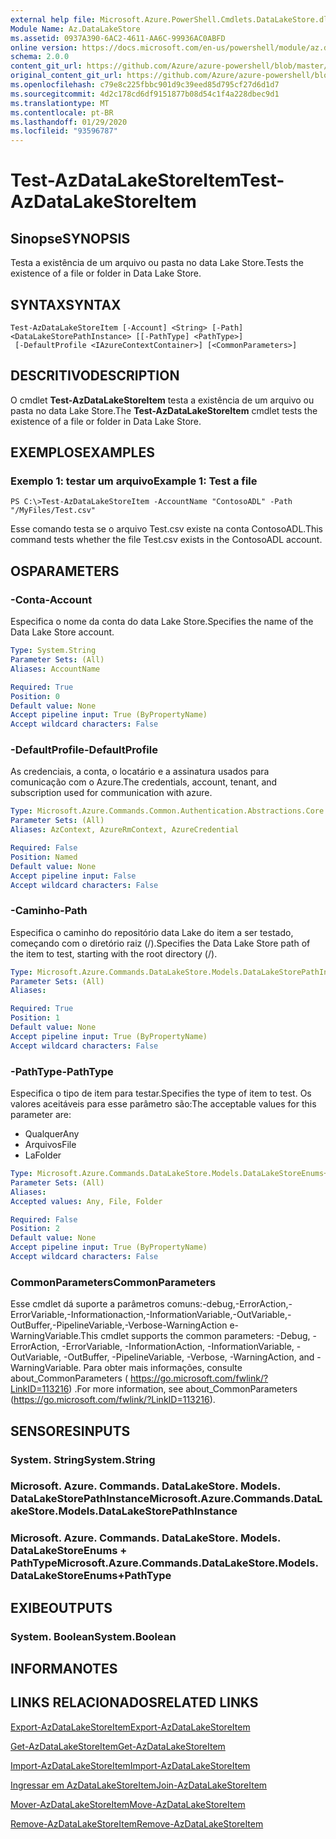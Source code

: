 ```yaml
---
external help file: Microsoft.Azure.PowerShell.Cmdlets.DataLakeStore.dll-Help.xml
Module Name: Az.DataLakeStore
ms.assetid: 0937A390-6AC2-4611-AA6C-99936AC0ABFD
online version: https://docs.microsoft.com/en-us/powershell/module/az.datalakestore/test-azdatalakestoreitem
schema: 2.0.0
content_git_url: https://github.com/Azure/azure-powershell/blob/master/src/DataLakeStore/DataLakeStore/help/Test-AzDataLakeStoreItem.md
original_content_git_url: https://github.com/Azure/azure-powershell/blob/master/src/DataLakeStore/DataLakeStore/help/Test-AzDataLakeStoreItem.md
ms.openlocfilehash: c79e8c225fbbc901d9c39eed85d795cf27d6d1d7
ms.sourcegitcommit: 4d2c178cd6df9151877b08d54c1f4a228dbec9d1
ms.translationtype: MT
ms.contentlocale: pt-BR
ms.lasthandoff: 01/29/2020
ms.locfileid: "93596787"
---
```

# <span data-ttu-id="007a4-101">Test-AzDataLakeStoreItem</span><span class="sxs-lookup"><span data-stu-id="007a4-101">Test-AzDataLakeStoreItem</span></span>

## <span data-ttu-id="007a4-102">Sinopse</span><span class="sxs-lookup"><span data-stu-id="007a4-102">SYNOPSIS</span></span>
<span data-ttu-id="007a4-103">Testa a existência de um arquivo ou pasta no data Lake Store.</span><span class="sxs-lookup"><span data-stu-id="007a4-103">Tests the existence of a file or folder in Data Lake Store.</span></span>

## <span data-ttu-id="007a4-104">SYNTAX</span><span class="sxs-lookup"><span data-stu-id="007a4-104">SYNTAX</span></span>

```
Test-AzDataLakeStoreItem [-Account] <String> [-Path] <DataLakeStorePathInstance> [[-PathType] <PathType>]
 [-DefaultProfile <IAzureContextContainer>] [<CommonParameters>]
```

## <span data-ttu-id="007a4-105">DESCRITIVO</span><span class="sxs-lookup"><span data-stu-id="007a4-105">DESCRIPTION</span></span>
<span data-ttu-id="007a4-106">O cmdlet **Test-AzDataLakeStoreItem** testa a existência de um arquivo ou pasta no data Lake Store.</span><span class="sxs-lookup"><span data-stu-id="007a4-106">The **Test-AzDataLakeStoreItem** cmdlet tests the existence of a file or folder in Data Lake Store.</span></span>

## <span data-ttu-id="007a4-107">EXEMPLOS</span><span class="sxs-lookup"><span data-stu-id="007a4-107">EXAMPLES</span></span>

### <span data-ttu-id="007a4-108">Exemplo 1: testar um arquivo</span><span class="sxs-lookup"><span data-stu-id="007a4-108">Example 1: Test a file</span></span>
```
PS C:\>Test-AzDataLakeStoreItem -AccountName "ContosoADL" -Path "/MyFiles/Test.csv"
```

<span data-ttu-id="007a4-109">Esse comando testa se o arquivo Test.csv existe na conta ContosoADL.</span><span class="sxs-lookup"><span data-stu-id="007a4-109">This command tests whether the file Test.csv exists in the ContosoADL account.</span></span>

## <span data-ttu-id="007a4-110">OS</span><span class="sxs-lookup"><span data-stu-id="007a4-110">PARAMETERS</span></span>

### <span data-ttu-id="007a4-111">-Conta</span><span class="sxs-lookup"><span data-stu-id="007a4-111">-Account</span></span>
<span data-ttu-id="007a4-112">Especifica o nome da conta do data Lake Store.</span><span class="sxs-lookup"><span data-stu-id="007a4-112">Specifies the name of the Data Lake Store account.</span></span>

```yaml
Type: System.String
Parameter Sets: (All)
Aliases: AccountName

Required: True
Position: 0
Default value: None
Accept pipeline input: True (ByPropertyName)
Accept wildcard characters: False
```

### <span data-ttu-id="007a4-113">-DefaultProfile</span><span class="sxs-lookup"><span data-stu-id="007a4-113">-DefaultProfile</span></span>
<span data-ttu-id="007a4-114">As credenciais, a conta, o locatário e a assinatura usados para comunicação com o Azure.</span><span class="sxs-lookup"><span data-stu-id="007a4-114">The credentials, account, tenant, and subscription used for communication with azure.</span></span>

```yaml
Type: Microsoft.Azure.Commands.Common.Authentication.Abstractions.Core.IAzureContextContainer
Parameter Sets: (All)
Aliases: AzContext, AzureRmContext, AzureCredential

Required: False
Position: Named
Default value: None
Accept pipeline input: False
Accept wildcard characters: False
```

### <span data-ttu-id="007a4-115">-Caminho</span><span class="sxs-lookup"><span data-stu-id="007a4-115">-Path</span></span>
<span data-ttu-id="007a4-116">Especifica o caminho do repositório data Lake do item a ser testado, começando com o diretório raiz (/).</span><span class="sxs-lookup"><span data-stu-id="007a4-116">Specifies the Data Lake Store path of the item to test, starting with the root directory (/).</span></span>

```yaml
Type: Microsoft.Azure.Commands.DataLakeStore.Models.DataLakeStorePathInstance
Parameter Sets: (All)
Aliases:

Required: True
Position: 1
Default value: None
Accept pipeline input: True (ByPropertyName)
Accept wildcard characters: False
```

### <span data-ttu-id="007a4-117">-PathType</span><span class="sxs-lookup"><span data-stu-id="007a4-117">-PathType</span></span>
<span data-ttu-id="007a4-118">Especifica o tipo de item para testar.</span><span class="sxs-lookup"><span data-stu-id="007a4-118">Specifies the type of item to test.</span></span>
<span data-ttu-id="007a4-119">Os valores aceitáveis para esse parâmetro são:</span><span class="sxs-lookup"><span data-stu-id="007a4-119">The acceptable values for this parameter are:</span></span>
- <span data-ttu-id="007a4-120">Qualquer</span><span class="sxs-lookup"><span data-stu-id="007a4-120">Any</span></span> 
- <span data-ttu-id="007a4-121">Arquivos</span><span class="sxs-lookup"><span data-stu-id="007a4-121">File</span></span> 
- <span data-ttu-id="007a4-122">La</span><span class="sxs-lookup"><span data-stu-id="007a4-122">Folder</span></span>

```yaml
Type: Microsoft.Azure.Commands.DataLakeStore.Models.DataLakeStoreEnums+PathType
Parameter Sets: (All)
Aliases:
Accepted values: Any, File, Folder

Required: False
Position: 2
Default value: None
Accept pipeline input: True (ByPropertyName)
Accept wildcard characters: False
```

### <span data-ttu-id="007a4-123">CommonParameters</span><span class="sxs-lookup"><span data-stu-id="007a4-123">CommonParameters</span></span>
<span data-ttu-id="007a4-124">Esse cmdlet dá suporte a parâmetros comuns:-debug,-ErrorAction,-ErrorVariable,-Informationaction,-InformationVariable,-OutVariable,-OutBuffer,-PipelineVariable,-Verbose-WarningAction e-WarningVariable.</span><span class="sxs-lookup"><span data-stu-id="007a4-124">This cmdlet supports the common parameters: -Debug, -ErrorAction, -ErrorVariable, -InformationAction, -InformationVariable, -OutVariable, -OutBuffer, -PipelineVariable, -Verbose, -WarningAction, and -WarningVariable.</span></span> <span data-ttu-id="007a4-125">Para obter mais informações, consulte about_CommonParameters ( https://go.microsoft.com/fwlink/?LinkID=113216) .</span><span class="sxs-lookup"><span data-stu-id="007a4-125">For more information, see about_CommonParameters (https://go.microsoft.com/fwlink/?LinkID=113216).</span></span>

## <span data-ttu-id="007a4-126">SENSORES</span><span class="sxs-lookup"><span data-stu-id="007a4-126">INPUTS</span></span>

### <span data-ttu-id="007a4-127">System. String</span><span class="sxs-lookup"><span data-stu-id="007a4-127">System.String</span></span>

### <span data-ttu-id="007a4-128">Microsoft. Azure. Commands. DataLakeStore. Models. DataLakeStorePathInstance</span><span class="sxs-lookup"><span data-stu-id="007a4-128">Microsoft.Azure.Commands.DataLakeStore.Models.DataLakeStorePathInstance</span></span>

### <span data-ttu-id="007a4-129">Microsoft. Azure. Commands. DataLakeStore. Models. DataLakeStoreEnums + PathType</span><span class="sxs-lookup"><span data-stu-id="007a4-129">Microsoft.Azure.Commands.DataLakeStore.Models.DataLakeStoreEnums+PathType</span></span>

## <span data-ttu-id="007a4-130">EXIBE</span><span class="sxs-lookup"><span data-stu-id="007a4-130">OUTPUTS</span></span>

### <span data-ttu-id="007a4-131">System. Boolean</span><span class="sxs-lookup"><span data-stu-id="007a4-131">System.Boolean</span></span>

## <span data-ttu-id="007a4-132">INFORMA</span><span class="sxs-lookup"><span data-stu-id="007a4-132">NOTES</span></span>

## <span data-ttu-id="007a4-133">LINKS RELACIONADOS</span><span class="sxs-lookup"><span data-stu-id="007a4-133">RELATED LINKS</span></span>

[<span data-ttu-id="007a4-134">Export-AzDataLakeStoreItem</span><span class="sxs-lookup"><span data-stu-id="007a4-134">Export-AzDataLakeStoreItem</span></span>](./Export-AzDataLakeStoreItem.md)

[<span data-ttu-id="007a4-135">Get-AzDataLakeStoreItem</span><span class="sxs-lookup"><span data-stu-id="007a4-135">Get-AzDataLakeStoreItem</span></span>](./Get-AzDataLakeStoreItem.md)

[<span data-ttu-id="007a4-136">Import-AzDataLakeStoreItem</span><span class="sxs-lookup"><span data-stu-id="007a4-136">Import-AzDataLakeStoreItem</span></span>](./Import-AzDataLakeStoreItem.md)

[<span data-ttu-id="007a4-137">Ingressar em AzDataLakeStoreItem</span><span class="sxs-lookup"><span data-stu-id="007a4-137">Join-AzDataLakeStoreItem</span></span>](./Join-AzDataLakeStoreItem.md)

[<span data-ttu-id="007a4-138">Mover-AzDataLakeStoreItem</span><span class="sxs-lookup"><span data-stu-id="007a4-138">Move-AzDataLakeStoreItem</span></span>](./Move-AzDataLakeStoreItem.md)

[<span data-ttu-id="007a4-139">Remove-AzDataLakeStoreItem</span><span class="sxs-lookup"><span data-stu-id="007a4-139">Remove-AzDataLakeStoreItem</span></span>](./Remove-AzDataLakeStoreItem.md)


